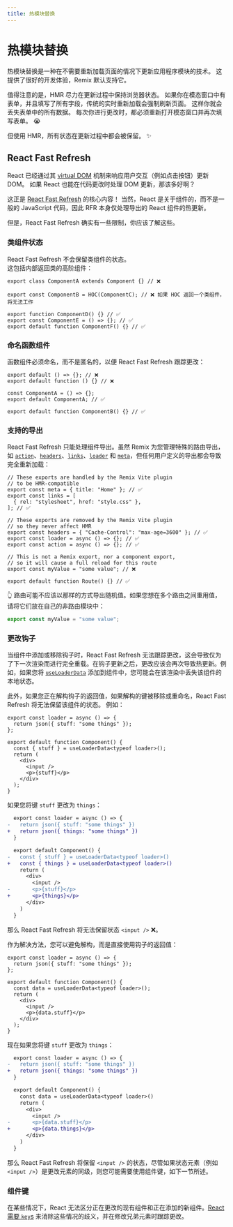 ```yaml
---
title: 热模块替换
---
```


# 热模块替换

热模块替换是一种在不需要重新加载页面的情况下更新应用程序模块的技术。
这提供了很好的开发体验，Remix 默认支持它。

值得注意的是，HMR 尽力在更新过程中保持浏览器状态。
如果你在模态窗口中有表单，并且填写了所有字段，传统的实时重新加载会强制刷新页面。
这样你就会丢失表单中的所有数据。
每次你进行更改时，都必须重新打开模态窗口并再次填写表单。 😭

但使用 HMR，所有状态在更新过程中都会被保留。 ✨

## React Fast Refresh

React 已经通过其 [virtual DOM][virtual-dom] 机制来响应用户交互（例如点击按钮）更新 DOM。
如果 React 也能在代码更改时处理 DOM 更新，那该多好啊？

这正是 [React Fast Refresh][react-refresh] 的核心内容！
当然，React 是关于组件的，而不是一般的 JavaScript 代码，因此 RFR 本身仅处理导出的 React 组件的热更新。

但是，React Fast Refresh 确实有一些限制，你应该了解这些。

### 类组件状态

React Fast Refresh 不会保留类组件的状态。  
这包括内部返回类的高阶组件：

```tsx
export class ComponentA extends Component {} // ❌

export const ComponentB = HOC(ComponentC); // ❌ 如果 HOC 返回一个类组件，将无法工作

export function ComponentD() {} // ✅
export const ComponentE = () => {}; // ✅
export default function ComponentF() {} // ✅
```

### 命名函数组件

函数组件必须命名，而不是匿名的，以便 React Fast Refresh 跟踪更改：

```tsx
export default () => {}; // ❌
export default function () {} // ❌

const ComponentA = () => {};
export default ComponentA; // ✅

export default function ComponentB() {} // ✅
```

### 支持的导出

React Fast Refresh 只能处理组件导出。虽然 Remix 为您管理特殊的路由导出，如 [`action`][action]、[`headers`][headers]、[`links`][links]、[`loader`][loader] 和 [`meta`][meta]，但任何用户定义的导出都会导致完全重新加载：

```tsx
// These exports are handled by the Remix Vite plugin
// to be HMR-compatible
export const meta = { title: "Home" }; // ✅
export const links = [
  { rel: "stylesheet", href: "style.css" },
]; // ✅

// These exports are removed by the Remix Vite plugin
// so they never affect HMR
export const headers = { "Cache-Control": "max-age=3600" }; // ✅
export const loader = async () => {}; // ✅
export const action = async () => {}; // ✅

// This is not a Remix export, nor a component export,
// so it will cause a full reload for this route
export const myValue = "some value"; // ❌

export default function Route() {} // ✅
```

👆 路由可能不应该以那样的方式导出随机值。如果您想在多个路由之间重用值，请将它们放在自己的非路由模块中：

```ts filename=my-custom-value.ts
export const myValue = "some value";
```

### 更改钩子

当组件中添加或移除钩子时，React Fast Refresh 无法跟踪更改，这会导致仅为了下一次渲染而进行完全重载。在钩子更新之后，更改应该会再次导致热更新。例如，如果您将 [`useLoaderData`][use-loader-data] 添加到组件中，您可能会在该渲染中丢失该组件的本地状态。

此外，如果您正在解构钩子的返回值，如果解构的键被移除或重命名，React Fast Refresh 将无法保留该组件的状态。
例如：

```tsx
export const loader = async () => {
  return json({ stuff: "some things" });
};

export default function Component() {
  const { stuff } = useLoaderData<typeof loader>();
  return (
    <div>
      <input />
      <p>{stuff}</p>
    </div>
  );
}
```

如果您将键 `stuff` 更改为 `things`：

```diff
  export const loader = async () => {
-   return json({ stuff: "some things" })
+   return json({ things: "some things" })
  }

  export default Component() {
-   const { stuff } = useLoaderData<typeof loader>()
+   const { things } = useLoaderData<typeof loader>()
    return (
      <div>
        <input />
-       <p>{stuff}</p>
+       <p>{things}</p>
      </div>
    )
  }
```

那么 React Fast Refresh 将无法保留状态 `<input />` ❌。

作为解决方法，您可以避免解构，而是直接使用钩子的返回值：

```tsx
export const loader = async () => {
  return json({ stuff: "some things" });
};

export default function Component() {
  const data = useLoaderData<typeof loader>();
  return (
    <div>
      <input />
      <p>{data.stuff}</p>
    </div>
  );
}
```

现在如果您将键 `stuff` 更改为 `things`：

```diff
  export const loader = async () => {
-   return json({ stuff: "some things" })
+   return json({ things: "some things" })
  }

  export default Component() {
    const data = useLoaderData<typeof loader>()
    return (
      <div>
        <input />
-       <p>{data.stuff}</p>
+       <p>{data.things}</p>
      </div>
    )
  }
```

那么 React Fast Refresh 将保留 `<input />` 的状态，尽管如果状态元素（例如 `<input />`）是更改元素的同级，则您可能需要使用组件键，如下一节所述。

### 组件键

在某些情况下，React 无法区分正在更改的现有组件和正在添加的新组件。[React 需要 `key`s][react-keys] 来消除这些情况的歧义，并在修改兄弟元素时跟踪更改。

[virtual-dom]: https://reactjs.org/docs/faq-internals.html#what-is-the-virtual-dom
[react-refresh]: https://github.com/facebook/react/tree/main/packages/react-refresh
[action]: ../route/action
[headers]: ../route/headers
[links]: ../route/links
[loader]: ../route/loader
[meta]: ../route/meta
[use-loader-data]: ../hooks/use-loader-data
[react-keys]: https://react.dev/learn/rendering-lists#why-does-react-need-keys